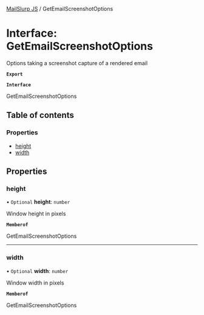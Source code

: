 [MailSlurp JS](../README.md) / GetEmailScreenshotOptions

# Interface: GetEmailScreenshotOptions

Options taking a screenshot capture of a rendered email

**`Export`**

**`Interface`**

GetEmailScreenshotOptions

## Table of contents

### Properties

- [height](GetEmailScreenshotOptions.md#height)
- [width](GetEmailScreenshotOptions.md#width)

## Properties

### height

• `Optional` **height**: `number`

Window height in pixels

**`Memberof`**

GetEmailScreenshotOptions

___

### width

• `Optional` **width**: `number`

Window width in pixels

**`Memberof`**

GetEmailScreenshotOptions

